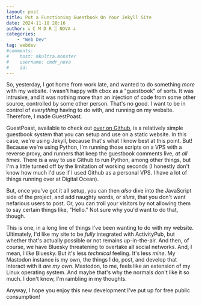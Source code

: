 ```yaml
---
layout: post
title: Put a Functioning Guestbook On Your Jekyll Site
date: 2024-11-18 20:16
author: 𐕣 C M D R ░ NOVA 𐕣
categories:
    - "Web Dev"
tag: webdev
#comments:
#    host: mkultra.monster
#    username: cmdr_nova
#    id: 
---
```

So, yesterday, I got home from work late, and wanted to do something *more* with my website. I wasn't happy with cbox as a "guestbook" of sorts. It was intrusive, and it was nothing more than an injection of code from some other source, controlled by some other person. That's no good. I want to be in control of *everything* having to do with, and running on my website. Therefore, I made GuestPoast.

GuestPoast, available to check out <a href="https://github.com/cmdr-nova/GuestPoast" target="_blank">over on Github</a>, is a relatively simple guestbook system that you can setup and use on a static website. In this case, we're using Jekyll, because that's what I know best at this point. But! Because we're using Python, I'm running those scripts on a VPS with a reverse proxy, and runners that keep the guestbook comments live, *at all times*. There is a way to use Github to run Python, among other things, but I'm a little turned off by the limitation of working seconds (I honestly don't know how much I'd use if I used Github as a personal VPS. I have a lot of things running over at Digital Ocean).

But, once you've got it all setup, you can then *also* dive into the JavaScript side of the project, and add naughty words, or *slurs*, that you don't want nefarious users to post. Or, you can troll your visitors by not allowing them to say certain things like, "Hello." Not sure why you'd want to do that, though.

This is one, in a long line of things I've been wanting to do with my website. Ultimately, I'd like my site to be *fully* integrated with ActivityPub, but whether that's actually possible or not remains up-in-the-air. And then, of course, we have Bluesky threatening to overtake all social networks. And, I mean, I *like* Bluesky. But it's less *technical* feeling. It's less *mine*. My Mastodon instance is my own, the things I do, post, and develop that interact with it *are my own*. Mastodon, to me, feels like an extension of my Linux operating system. And maybe that's why the normals don't like it so much. I don't know, I'm rambling in my thoughts.

Anyway, I hope you enjoy this new development I've put up for free public consumption!